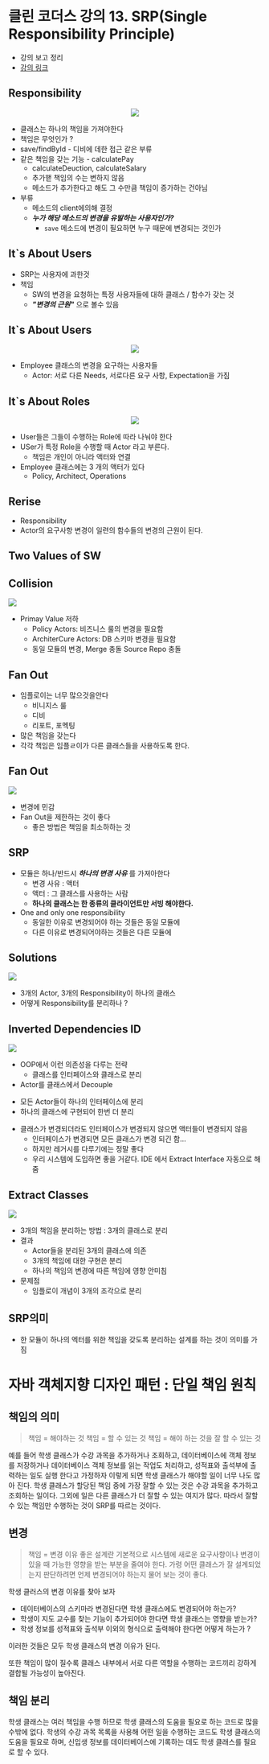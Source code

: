 # 클린 코더스 강의 13. SRP(Single Responsibility Principle)

* 강의 보고 정리
* [강의 링크](https://www.youtube.com/watch?v=AdANHDp5dTM&t=714s)
## Responsibility

<p align="center">
	<img src="https://i.imgur.com/LJMfQTW.png">
</p>

* 클래스는 하나의 책임을 가져야한다
* 책임은 무엇인가 ?
* save/findById - 디비에 데한 접근 같은 부류
* 같은 책임을 갖는 기능 - calculatePay
  - calculateDeuction, calculateSalary
  - 추가핻 책임의 수는 변하지 않음
  - 메소드가 추가한다고 해도 그 수만큼 책임이 증가하는 건아님
* 부류
  - 메소드의 client에의해 결정
  - ***누가 해당 메소드의 변경을 유발하는 사용자인가?***
    - `save` 메소드에 변경이 필요하면 누구 때문에 변경되는 것인가

## It`s About Users

* SRP는 사용자에 과한것
* 책임
  - SW의 변경을 요청하는 특정 사용자들에 대하 클래스 / 함수가 갖는 것
  - ***"변경의 근원"*** 으로 볼수 있음

## It`s About Users
<p align="center">
	<img src="https://i.imgur.com/jB1w4ei.png">
</p>

* Employee 클래스의 변경을 요구하는 사용자들
  - Actor: 서로 다른 Needs, 서로다른 요구 사항, Expectation을 가짐

## It`s About Roles
<p align="center">
	<img src="https://i.imgur.com/jB1w4ei.png">
</p>

* User들은 그들이 수행하는 Role에 따라 나눠야 한다
* USer가 특정 Role을 수행할 때 Actor 라고 부른다.
  - 책임은 개인이 아니라 액터와 연결
* Employee 클래스에는 3 개의 액터가 있다
  - Policy, Architect, Operations

## Rerise

* Responsibility
 * Actor의 요구사항 변경이 일련의 함수들의 변경의 근원이 된다.

## Two Values of SW


## Collision
![](https://i.imgur.com/2o71S7u.png)
* Primay Value 저하
  - Policy Actors: 비즈니스 룰의 변경을 필요함
  - ArchiterCure Actors: DB 스키마 변경을 필요함
  - 동일 모듈의 변경, Merge 충돌 Source Repo 충돌

## Fan Out
* 임플로이는 너무 많으것을안다
  - 비니지스 룰
  - 디비
  - 리포트, 포멕팅
* 많은 책임을 갖는다
* 각각  책임은 임플ㄹ이가 다른 클래스들을 사용하도록 한다.


## Fan Out
![](https://i.imgur.com/hNlfrQF.png)

* 변경에 민감
* Fan Out을 제한하는 것이 좋다
  - 좋은 방법은 책임을 최소하하는 것

## SRP
* 모듈은 하나/반드시 ***하나의 변경 사유*** 를 가져아한다
  - 변경 사유 : 액터
  - 액터 : 그 클래스를 사용하는 사람
  - **하나의 클래스는 한 종류의 클라이언트만 서빙 해야한다.**
* One and only one responsibility
  - 동일한 이유로 변경되어야 하는 것들은 동일 모듈에
  - 다른 이유로 변경되어야하는 것들은 다른 모듈에

## Solutions
![](https://i.imgur.com/SOEJMlG.png)

* 3개의 Actor, 3개의 Responsibility이 하나의 클래스
* 어떻게 Responsibility를 분리하나 ?

## Inverted Dependencies ID
![](https://i.imgur.com/vh2rK5X.png)

* OOP에서 이런 의존성을 다루는 전략
  - 클래스를 인터페이스와 클래스로 분리
*  Actor를 클래스에서 Decouple
  - 모든 Actor들이 하나의 인터페이스에 분리
  - 하나의 클래스에 구현되어 한번 더 분리
* 클래스가 변경되더라도 인터페이스가 변경되지 않으면 액터들이 변경되지 않음
  - 인터페이스가 변경되면 모든 클래스가 변경 되긴 함...
  - 하지만 레거시를 다루기에는 정말 좋다
  - 우리 시스템에 도입하면 좋을 거같다. IDE 에서 Extract Interface 자동으로 해줌

## Extract Classes
![](https://i.imgur.com/lwML6FJ.png)

* 3개의 책임을 분리하는 방법 : 3개의 클래스로 분리
* 결과
  - Actor들을 분리된 3개의 클래스에 의존
  - 3개의 책임에 대한 구현은 분리
  - 하나의 책임의 변경에 따른 책임에 영향 안미침
* 문제점
  - 임플로이 개념이 3개의 조각으로 분리

## SRP의미
* 한 모듈이 하나의 엑터를 위한 책임을 갖도록 분리하는 설계를 하는 것이 의미를 가짐


# 자바 객체지향 디자인 패턴 : 단일 책임 원칙

## 책임의 의미
> 책임 = 해야하는 것
> 책임 = 할 수 있는 것
> 책임 = 해야 하는 것을 잘 할 수 있는 것


예를 들어 학생 클래스가 수강 과목을 추가하거나 조회하고, 데이터베이스에 객체 정보를 저장하거나 데이터베이스 객체 정보를 읽는 작업도 처리하고, 성적표와 출석부에 출력하는 일도 실행 한다고 가정하자 이렇게 되면 학생 클래스가 해야할 일이 너무 나도 많아 진다. 학생 클래스가 할당된 책임 중에 가장 잘할 수 있는 것은 수강 과목을 추가하고 조회하는 일이다. 그외에 일은 다른 클래스가 더 잘할 수 있는 여지가 많다. 따라서 잘할 수 있는 책임만 수행하는 것이 SRP를 따르는 것이다.

## 변경
> 책임 = 변경 이유
좋은 설계란 기본적으로 시스템에 새로운 요구사항이나 변경이 있을 때 가능한 영향을 받는 부분을 줄여야 한다. 가령 어떤 클래스가 잘 설계되었는지 판단하려면 언제 변경되어야 하는지 물어 보는 것이 좋다.

학생 클러스의 변경 이유를 찾아 보자
* 데이터베이스의 스키마라 변경된다면 학생 클래스에도 변경되어야 하는가?
* 학생이 지도 교수를 찾는 기능이 추가되어야 한다면 학생 클래스는 영향을 받는가?
* 학생 정보를 성적표와 출석부 이외의 형식으로 출력해야 한다면 어떻게 하는가 ?

이러한 것들은 모두 학생 클래스의 변경 이유가 된다.

또한 책임이 많이 질수록 클래스 내부에서 서로 다른 역할을 수행하는 코드끼리 강하게 결합될 가능성이 높아진다.

## 책임 분리
학생 클래스는 여러 책임을 수행 하므로 학생 클래스의 도움을 필요로 하는 코드로 많을 수밖에 없다. 학생의 수강 과목 목록을 사용해 어떤 일을 수행하는 코드도 학생 클래스의 도움을 필요로 하며, 신입생 정보를 데이터베이스에 기록하는 데도 학생 클래스를 필요로 할 수 있다.

